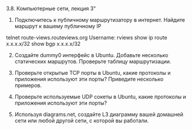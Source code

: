 3.8. Компьютерные сети, лекция 3"

1. Подключитесь к публичному маршрутизатору в интернет. Найдите маршрут к вашему публичному IP

telnet route-views.routeviews.org
Username: rviews
show ip route x.x.x.x/32
show bgp x.x.x.x/32

    
2. Создайте dummy0 интерфейс в Ubuntu. Добавьте несколько статических маршрутов. Проверьте таблицу маршрутизации.
    
3. Проверьте открытые TCP порты в Ubuntu, какие протоколы и приложения используют эти порты? Приведите несколько примеров.

4. Проверьте используемые UDP сокеты в Ubuntu, какие протоколы и приложения используют эти порты?
 
5. Используя diagrams.net, создайте L3 диаграмму вашей домашней сети или любой другой сети, с которой вы работали.
